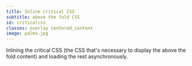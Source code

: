 ```yaml
---
title: Inline critical CSS
subtitle: above the fold CSS
id: criticalcss
classes: overlay centered_content
image: palms.jpg
---
```

Inlining the critical CSS (the CSS that's necessary to display the above the fold content) and loading the rest asynchronously.
